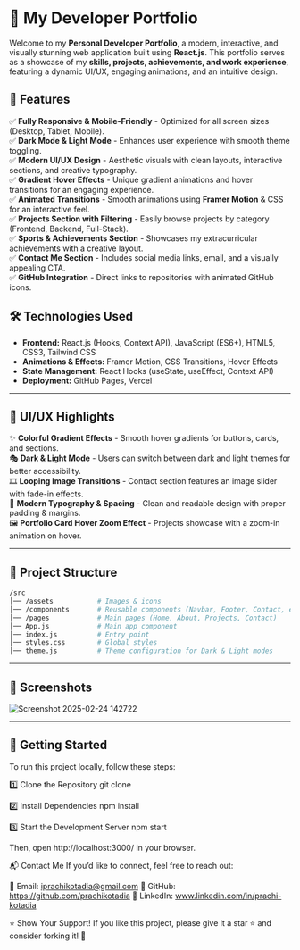 # 🚀 My Developer Portfolio

Welcome to my **Personal Developer Portfolio**, a modern, interactive, and visually stunning web application built using **React.js**. This portfolio serves as a showcase of my **skills, projects, achievements, and work experience**, featuring a dynamic UI/UX, engaging animations, and an intuitive design.

## 🌟 Features

✅ **Fully Responsive & Mobile-Friendly** - Optimized for all screen sizes (Desktop, Tablet, Mobile).  
✅ **Dark Mode & Light Mode** - Enhances user experience with smooth theme toggling.  
✅ **Modern UI/UX Design** - Aesthetic visuals with clean layouts, interactive sections, and creative typography.  
✅ **Gradient Hover Effects** - Unique gradient animations and hover transitions for an engaging experience.  
✅ **Animated Transitions** - Smooth animations using **Framer Motion** & CSS for an interactive feel.  
✅ **Projects Section with Filtering** - Easily browse projects by category (Frontend, Backend, Full-Stack).  
✅ **Sports & Achievements Section** - Showcases my extracurricular achievements with a creative layout.  
✅ **Contact Me Section** - Includes social media links, email, and a visually appealing CTA.  
✅ **GitHub Integration** - Direct links to repositories with animated GitHub icons.  

## 🛠️ Technologies Used

- **Frontend:** React.js (Hooks, Context API), JavaScript (ES6+), HTML5, CSS3, Tailwind CSS  
- **Animations & Effects:** Framer Motion, CSS Transitions, Hover Effects  
- **State Management:** React Hooks (useState, useEffect, Context API)  
- **Deployment:** GitHub Pages, Vercel  

---

## 🎨 **UI/UX Highlights**

✨ **Colorful Gradient Effects** - Smooth hover gradients for buttons, cards, and sections.  
🎭 **Dark & Light Mode** - Users can switch between dark and light themes for better accessibility.  
🎞️ **Looping Image Transitions** - Contact section features an image slider with fade-in effects.  
📜 **Modern Typography & Spacing** - Clean and readable design with proper padding & margins.  
🖼 **Portfolio Card Hover Zoom Effect** - Projects showcase with a zoom-in animation on hover.  

---
## 📂 Project Structure

```bash
/src
│── /assets           # Images & icons
│── /components       # Reusable components (Navbar, Footer, Contact, etc.)
│── /pages            # Main pages (Home, About, Projects, Contact)
│── App.js            # Main app component
│── index.js          # Entry point
│── styles.css        # Global styles
│── theme.js          # Theme configuration for Dark & Light modes
```

---

## 📸 Screenshots

![Screenshot 2025-02-24 142722](https://github.com/user-attachments/assets/accaef06-a4ed-4150-85b2-3f6e7b73ac6a)


---

## 🚀 **Getting Started**

To run this project locally, follow these steps:

1️⃣ Clone the Repository
git clone 

2️⃣ Install Dependencies
npm install

3️⃣ Start the Development Server
npm start

Then, open http://localhost:3000/ in your browser.

📬 Contact Me
If you’d like to connect, feel free to reach out:

📧 Email: iprachikotadia@gmail.com
🐙 GitHub: https://github.com/prachikotadia
💼 LinkedIn: www.linkedin.com/in/prachi-kotadia

⭐ Show Your Support!
If you like this project, please give it a star ⭐ and consider forking it! 🚀



